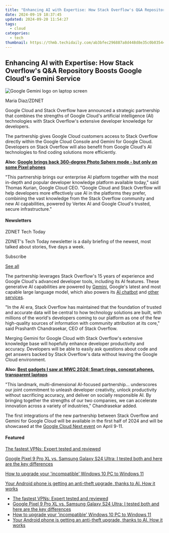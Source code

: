 ```yaml
---
title: "Enhancing AI with Expertise: How Stack Overflow's Q&A Repository Boosts Google Cloud's Gemini Service"
date: 2024-09-19 18:37:45
updated: 2024-09-20 11:54:27
tags:
  - cloud
categories:
  - tech
thumbnail: https://thmb.techidaily.com/ab3bfec296887a8d448d8e35c0b03544ab7fa85c994173438d04396b799c480a.jpg
---
```


## Enhancing AI with Expertise: How Stack Overflow's Q&A Repository Boosts Google Cloud's Gemini Service

![Google Gemini logo on laptop screen](https://www.zdnet.com/a/img/resize/cdbb6900f75d15a6d19f1ae34ebb43971e8a07d5/2023/12/06/8e15fdd4-3973-4558-9ba3-851aefb67c9a/gemini3.jpg?auto=webp&width=1280)

Maria Diaz/ZDNET

Google Cloud and Stack Overflow have announced a strategic partnership that combines the strengths of Google Cloud's artificial intelligence (AI) technologies with Stack Overflow's extensive developer knowledge for developers. 

The partnership gives Google Cloud customers access to Stack Overflow directly within the Google Cloud Console and Gemini for Google Cloud. Developers on Stack Overflow will also benefit from Google Cloud's AI technologies to find coding solutions more efficiently. 

**Also: [Google brings back 360-degree Photo Sphere mode - but only on some Pixel phones](https://www.zdnet.com/article/google-brings-back-360-degree-photo-sphere-mode-but-only-on-some-pixel-phones/)**

"This partnership brings our enterprise AI platform together with the most in-depth and popular developer knowledge platform available today," said Thomas Kurian, Google Cloud CEO. "Google Cloud and Stack Overflow will help developers more effectively use AI in the platforms they prefer, combining the vast knowledge from the Stack Overflow community and new AI capabilities, powered by Vertex AI and Google Cloud's trusted, secure infrastructure."

#### Newsletters

ZDNET Tech Today

ZDNET's Tech Today newsletter is a daily briefing of the newest, most talked about stories, five days a week.

 Subscribe

[See all](https://www.zdnet.com/newsletters/)

The partnership leverages Stack Overflow's 15 years of experience and Google Cloud's advanced developer tools, including its AI features. These generative AI capabilities are powered by [Gemini](https://www.zdnet.com/article/what-is-google-gemini/), Google's latest and most capable large language model, which also powers its [AI chatbot](https://www.zdnet.com/article/what-is-googles-gemini-ai-tool-formerly-bard-everything-you-need-to-know/) and [other services](https://www.zdnet.com/article/gemini-ai-is-coming-to-google-messages-heres-how-to-use-it/).

"In the AI era, Stack Overflow has maintained that the foundation of trusted and accurate data will be central to how technology solutions are built, with millions of the world's developers coming to our platform as one of the few high-quality sources of information with community attribution at its core," said Prashanth Chandrasekar, CEO of Stack Overflow.

Merging Gemini for Google Cloud with Stack Overflow's extensive knowledge base will hopefully enhance developer productivity and accuracy. Developers will be able to easily ask questions about code and get answers backed by Stack Overflow's data without leaving the Google Cloud environment. 

**Also: [Best gadgets I saw at MWC 2024: Smart rings, concept phones, transparent laptops](https://www.zdnet.com/article/best-gadgets-i-saw-at-mwc-2024-smart-rings-concept-phones-transparent-laptops/)**

"This landmark, multi-dimensional AI-focused partnership... underscores our joint commitment to unleash developer creativity, unlock productivity without sacrificing accuracy, and deliver on socially responsible AI. By bringing together the strengths of our two companies, we can accelerate innovation across a variety of industries," Chandrasekar added. 

The first integrations of the new partnership between Stack Overflow and Gemini for Google Cloud will be available in the first half of 2024 and will be showcased at the [Google Cloud Next event](https://cloud.withgoogle.com/next) on April 9-11\. 

#### Featured

[The fastest VPNs: Expert tested and reviewed](https://www.zdnet.com/article/fastest-vpn/ "The fastest VPNs: Expert tested and reviewed")

[Google Pixel 9 Pro XL vs. Samsung Galaxy S24 Ultra: I tested both and here are the key differences](https://www.zdnet.com/article/google-pixel-9-pro-xl-vs-samsung-galaxy-s24-ultra/ "Google Pixel 9 Pro XL vs. Samsung Galaxy S24 Ultra: I tested both and here are the key differences")

[How to upgrade your 'incompatible' Windows 10 PC to Windows 11](https://www.zdnet.com/article/how-to-upgrade-your-incompatible-windows-10-pc-to-windows-11/ "How to upgrade your 'incompatible' Windows 10 PC to Windows 11")

[Your Android phone is getting an anti-theft upgrade, thanks to AI. How it works](https://www.zdnet.com/article/your-android-phone-is-getting-an-anti-theft-upgrade-thanks-to-ai-how-it-works/ "Your Android phone is getting an anti-theft upgrade, thanks to AI. How it works")

* [The fastest VPNs: Expert tested and reviewed](https://www.zdnet.com/article/fastest-vpn/ "The fastest VPNs: Expert tested and reviewed")
* [Google Pixel 9 Pro XL vs. Samsung Galaxy S24 Ultra: I tested both and here are the key differences](https://www.zdnet.com/article/google-pixel-9-pro-xl-vs-samsung-galaxy-s24-ultra/ "Google Pixel 9 Pro XL vs. Samsung Galaxy S24 Ultra: I tested both and here are the key differences")
* [How to upgrade your 'incompatible' Windows 10 PC to Windows 11](https://www.zdnet.com/article/how-to-upgrade-your-incompatible-windows-10-pc-to-windows-11/ "How to upgrade your 'incompatible' Windows 10 PC to Windows 11")
* [Your Android phone is getting an anti-theft upgrade, thanks to AI. How it works](https://www.zdnet.com/article/your-android-phone-is-getting-an-anti-theft-upgrade-thanks-to-ai-how-it-works/ "Your Android phone is getting an anti-theft upgrade, thanks to AI. How it works")

<ins class="adsbygoogle"
     style="display:block"
     data-ad-format="autorelaxed"
     data-ad-client="ca-pub-7571918770474297"
     data-ad-slot="1223367746"></ins>



<ins class="adsbygoogle"
     style="display:block"
     data-ad-client="ca-pub-7571918770474297"
     data-ad-slot="8358498916"
     data-ad-format="auto"
     data-full-width-responsive="true"></ins>
